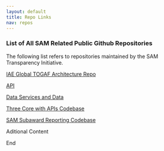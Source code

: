 ```yaml
---
layout: default
title: Repo Links
nav: repos
---
```







### List of All SAM Related Public Github Repositories


The following list refers to repositories maintained by the SAM Transparency Initiative. 







[IAE Global TOGAF Architecture Repo](https://github.com/SiloSmashers/iae-global)


[API](https://github.com/GSA/api)


[Data Services and Data](https://github.com/GSA/Data-Services)


[Three Core with APIs Codebase](https://github.com/GSA/3Core-and-APIs)


[SAM Subaward Reporting Codebase](https://github.com/GSA/Subaward-Reporting)




Aditional Content

End


